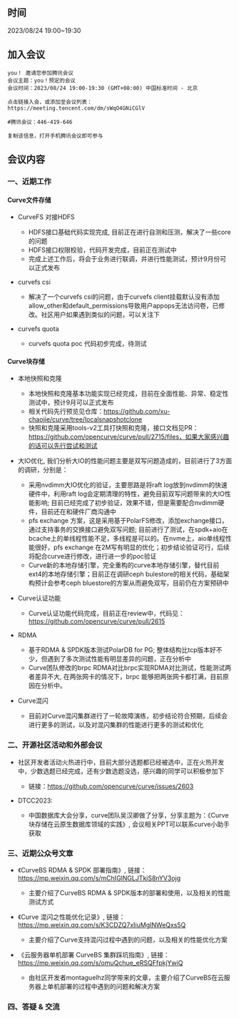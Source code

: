 ## 时间

2023/08/24 19:00~19:30

## 加入会议

```
you！ 邀请您参加腾讯会议
会议主题：you！预定的会议
会议时间：2023/08/24 19:00-19:30 (GMT+08:00) 中国标准时间 - 北京

点击链接入会，或添加至会议列表：
https://meeting.tencent.com/dm/sWqO4GNiCGlV

#腾讯会议：446-419-646

复制该信息，打开手机腾讯会议即可参与
```

## 会议内容

### 一、近期工作

#### Curve文件存储

- CurveFS 对接HDFS
  - HDFS接口基础代码实现完成, 目前正在进行自测和压测，解决了一些core的问题
  - HDFS接口权限校验，代码开发完成，目前正在测试中
  - 完成上述工作后，将会于业务进行联调，并进行性能测试，预计9月份可以正式发布

- curvefs csi
  - 解决了一个curvefs csi的问题，由于curvefs client挂载默认没有添加allow_other和default_permissions导致用户appops无法访问卷，已修改。社区用户如果遇到类似的问题，可以关注下

- curvefs quota
  - curvefs quota poc 代码初步完成，待测试

#### Curve块存储

- 本地快照和克隆
  - 本地快照和克隆基本功能实现已经完成，目前在全面性能、异常、稳定性测试中，预计9月可以正式发布
  - 相关代码先行预览见仓库：https://github.com/xu-chaojie/curve/tree/localsnapshotclone
  - 快照和克隆采用tools-v2工具打快照和克隆，接口文档见PR：https://github.com/opencurve/curve/pull/2715/files，如果大家感兴趣的话可以先行尝试和测试

- 大IO优化, 我们分析大IO的性能问题主要是双写问题造成的，目前进行了3方面的调研，分别是：
  - 采用nvdimm大IO优化的验证，主要思路是将raft log放到nvdimm的快速硬件中，利用raft log会定期清理的特性，避免目前双写问题带来的大IO性能影响; 目前已经完成了初步验证，效果不错，但是需要配合nvdimm硬件，目前还在和硬件厂商沟通中
  - pfs exchange 方案，这是采用基于PolarFS修改，添加exchange接口，通过支持事务的交换接口避免双写问题; 目前进行了测试，在spdk+aio在bcache上的单线程性能不足，多线程是可以的。在nvme上，aio单线程性能很好，pfs exchange 在2M写有明显的优化；初步结论验证可行，后续将配合curve进行修改，进行进一步的poc验证
  - Curve新的本地存储引擎，完全重构的curve本地存储引擎，替代目前ext4的本地存储引擎；目前正在调研ceph bulestore的相关代码，基础架构预计会参考ceph bluestore的方案从而避免双写，目前仍在方案预研中

- Curve认证功能
  - Curve认证功能代码完成，目前正在review中，代码见：https://github.com/opencurve/curve/pull/2615

- RDMA
  - 基于RDMA & SPDK版本测试PolarDB for PG; 整体结构比tcp版本好不少，但遇到了多次测试性能有明显差异的问题，正在分析中
  - Curve团队修改的brpc RDMA对比brpc实现RDMA对比测试，性能测试两者差异不大, 在两张网卡的情况下，brpc 能够把两张网卡都打满，目前原因在分析中。

- Curve混闪
  - 目前对Curve混闪集群进行了一轮故障演练，初步结论符合预期，后续会进行更多的测试，以及对混闪集群的性能进行更多的测试和优化

### 二、开源社区活动和外部会议

- 社区开发者活动火热进行中，目前大部分选题都已经被选中，正在火热开发中，少数选题已经完成，还有少数选题没选，感兴趣的同学可以积极参加下
  - 链接：https://github.com/opencurve/curve/issues/2603

- DTCC2023:
  - 中国数据库大会分享，curve团队吴汉卿做了分享，分享主题为：《Curve块存储在云原生数据库领域的实践》, 会议相关PPT可以联系curve小助手获取

### 三、近期公众号文章

- 《CurveBS RDMA & SPDK 部署指南》, 链接：https://mp.weixin.qq.com/s/mChIGlNGLJTkiS8nYV3ojg
  - 主要介绍了CurveBS RDMA & SPDK版本的部署和使用，以及相关的性能测试方式

- 《Curve 混闪之性能优化记录》, 链接： https://mp.weixin.qq.com/s/K3CDZQ7xIiuMgINWeQxs5Q
  - 主要介绍了Curve支持混闪过程中遇到的问题，以及相关的性能优化方案

- 《云服务器单机部署 CurveBS 集群踩坑指南》, 链接：https://mp.weixin.qq.com/s/omuQchue_eRSQFfpkjYwiQ
  - 由社区开发者montaguelhz同学带来的文章，主要介绍了CurveBS在云服务器上单机部署的过程中遇到的问题和解决方案

### 四、答疑 & 交流
